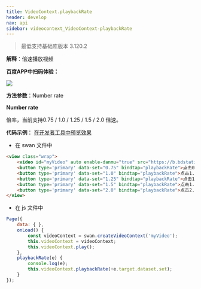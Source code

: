 ```yaml
---
title: VideoContext.playbackRate
header: develop
nav: api
sidebar: videocontext_VideoContext-playbackRate
---
```

 

> 最低支持基础库版本 3.120.2

**解释**：倍速播放视频

**百度APP中扫码体验：**

<img src="https://b.bdstatic.com/miniapp/assets/images/doc_demo/fragment_VideoContextPlayBackRate.png"  class="demo-qrcode-image" /> 

**方法参数**：Number rate

**Number rate**

倍率，当前支持0.75 / 1.0 / 1.25 / 1.5 / 2.0 倍速。

**代码示例**：
<a href="swanide://fragment/afe9615c43c4ce4762935353e649b4431574765430075" title="在开发者工具中预览效果" target="_self">在开发者工具中预览效果</a>

* 在 swan 文件中

```html
<view class="wrap">
    <video id="myVideo" auto enable-danmu="true" src="https://b.bdstatic.com/swan-temp/940fe716b0eaad38f47b209d61657490.mp4"></video>
    <button type='primary' data-set="0.75" bindtap="playbackRate">点击0.75倍速播放</button>
    <button type='primary' data-set="1.0" bindtap="playbackRate">点击1.0倍速播放</button>
    <button type='primary' data-set="1.25" bindtap="playbackRate">点击1.25倍速播放</button>
    <button type='primary' data-set="1.5" bindtap="playbackRate">点击1.5倍速播放</button>
    <button type='primary' data-set="2.0" bindtap="playbackRate">点击2.0倍速播放</button>
</view>
```

* 在 js 文件中

```js
Page({
    data: { },
    onLoad() {
        const videoContext = swan.createVideoContext('myVideo');
        this.videoContext = videoContext;
        this.videoContext.play();
    },
    playbackRate(e) {
        console.log(e);
        this.videoContext.playbackRate(+e.target.dataset.set);
    }
});
```